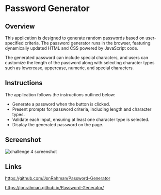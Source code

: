 # Password Generator

## Overview

This application is designed to generate random passwords based on user-specified criteria. The password generator runs in the browser, featuring dynamically updated HTML and CSS powered by JavaScript code.

The generated password can include special characters, and users can customize the length of the password along with selecting character types such as lowercase, uppercase, numeric, and special characters.

## Instructions

The application follows the instructions outlined below:

- Generate a password when the button is clicked.
- Present prompts for password criteria, including length and character types.
- Validate each input, ensuring at least one character type is selected.
- Display the generated password on the page.

## Screenshot
![challenge 4 screenshot](https://github.com/JonRahman/Password-Generator/assets/145556007/7963bb5b-ed0e-44bc-a8ca-920976a6f6d6)



## Links

https://github.com/JonRahman/Password-Generator

https://jonrahman.github.io/Password-Generator/
